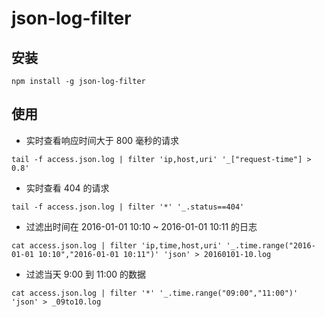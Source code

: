 json-log-filter
================

安装
--------

```
npm install -g json-log-filter
```


使用
----------

- 实时查看响应时间大于 800 毫秒的请求

```
tail -f access.json.log | filter 'ip,host,uri' '_["request-time"] > 0.8'
```

- 实时查看 404 的请求

```
tail -f access.json.log | filter '*' '_.status==404'
```

- 过滤出时间在 2016-01-01 10:10 ~ 2016-01-01 10:11 的日志

```
cat access.json.log | filter 'ip,time,host,uri' '_.time.range("2016-01-01 10:10","2016-01-01 10:11")' 'json' > 20160101-10.log
```

- 过滤当天 9:00 到 11:00 的数据

```
cat access.json.log | filter '*' '_.time.range("09:00","11:00")' 'json' > _09to10.log
```